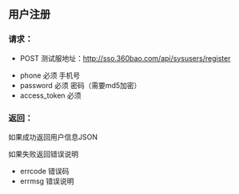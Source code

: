 ## 用户注册

### 请求：
* POST 测试服地址：http://sso.360bao.com/api/sysusers/register
- phone	必须	手机号
- password	必须	密码（需要md5加密）
- access_token 必须

### 返回：

如果成功返回用户信息JSON

如果失败返回错误说明

- errcode	错误码
- errmsg	错误说明
